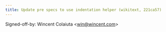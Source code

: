 ```yaml
---
title: Update pre specs to use indentation helper (wikitext, 221ca57)
---
```


Signed-off-by: Wincent Colaiuta &lt;win@wincent.com&gt;
